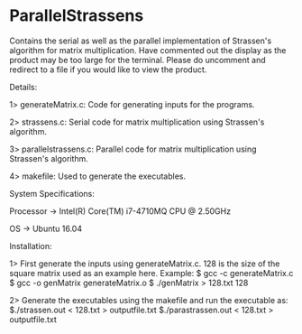 # ParallelStrassens
Contains the serial as well as the parallel implementation of Strassen's algorithm for matrix multiplication. Have commented out the display as the product may be too large for the terminal.
Please do uncomment and redirect to a file if you would like to view the product. 

Details:

1> generateMatrix.c: Code for generating inputs for the programs. 

2> strassens.c: Serial code for matrix multiplication using Strassen's algorithm.

3> parallelstrassens.c: Parallel code for matrix multiplication using Strassen's algorithm. 

4> makefile: Used to generate the executables. 

System Specifications: 

Processor -> Intel(R) Core(TM) i7-4710MQ CPU @ 2.50GHz

OS -> Ubuntu 16.04

Installation:

1> First generate the inputs using generateMatrix.c. 128 is the size of the square matrix used as an example here. 
  Example:
  $ gcc -c generateMatrix.c
  $ gcc -o genMatrix generateMatrix.o
  $ ./genMatrix > 128.txt
  128

2> Generate the executables using the makefile and run the executable as:
  $./strassen.out < 128.txt > outputfile.txt
  $./parastrassen.out < 128.txt > outputfile.txt
  
